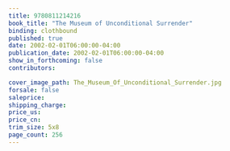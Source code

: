 ```yaml
---
title: 9780811214216
book_title: "The Museum of Unconditional Surrender"
binding: clothbound
published: true
date: 2002-02-01T06:00:00-04:00
publication_date: 2002-02-01T06:00:00-04:00
show_in_forthcoming: false
contributors:

cover_image_path: The_Museum_Of_Unconditional_Surrender.jpg
forsale: false
saleprice:
shipping_charge:
price_us:
price_cn:
trim_size: 5x8
page_count: 256
---
```


